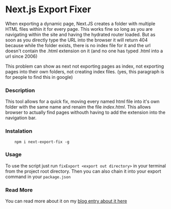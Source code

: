 # Next.js Export Fixer

When exporting a dynamic page, Next.JS creates a folder with multiple HTML files within it for every page. This works fine so long as you are navigating within the site and having the hydrated router loaded. But as soon as you directly type the URL into the browser it will return 404 because while the folder exists, there is no index file for it and the url doesn't contain the .html extension on it (and no one has typed .html into a url since 2006)

This problem can show as next not exporting pages as index, not exporting pages into their own folders, not creating index files. (yes, this paragraph is for people to find this in google)

### Description

This tool allows for a quick fix, moving every named html file into it's own folder with the same name and renaim the file _index.html_. This allows browser to actually find pages withouth having to add the extension into the navigation bar.

### Instalation

```
    npm i next-export-fix -g
```

### Usage

To use the script just run `fixExport <export out directory>` in your terminal from the project root directory.
Then you can also chain it into your export command in your `package.json`

### Read More

You can read more about it on my [blog entry about it here](https://blog.ignaciodegregori.com/posts/how_to_fix_next_js_exporting_pages_as_files)
